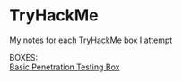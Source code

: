 # TryHackMe
My notes for each TryHackMe box I attempt

BOXES:<br>
[Basic Penetration Testing Box](./BasicPenetrationTestingBox/BasicPenetrationTestingBox.md)<br>
